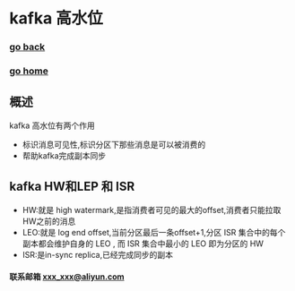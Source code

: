 # kafka 高水位
### [go back](/x2q/kafka/kafka)      
### [go home](/x2q)         
## 概述
kafka 高水位有两个作用
+ 标识消息可见性,标识分区下那些消息是可以被消费的
+ 帮助kafka完成副本同步
## kafka  HW和LEP 和 ISR
+ HW:就是 high watermark,是指消费者可见的最大的offset,消费者只能拉取HW之前的消息
+ LEO:就是 log end offset,当前分区最后一条offset+1,分区 ISR 集合中的每个副本都会维护自身的 LEO ,
而 ISR 集合中最小的 LEO 即为分区的 HW
+ ISR:是in-sync replica,已经完成同步的副本




#### 联系邮箱 xxx_xxx@aliyun.com